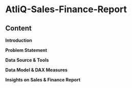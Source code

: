 # AtliQ-Sales-Finance-Report

## Content

**Introduction**

**Problem Statement**

**Data Source & Tools**

**Data Model & DAX Measures**

**Insights on Sales & Finance Report**
